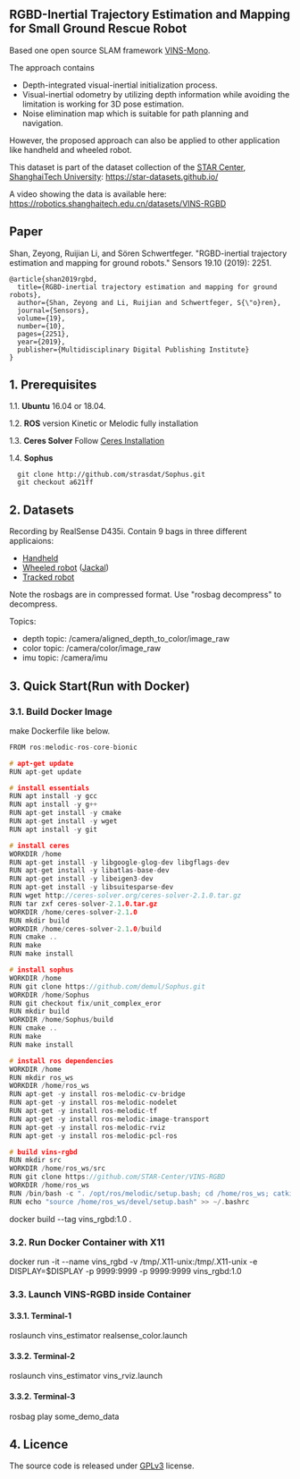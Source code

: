 ## RGBD-Inertial Trajectory Estimation and Mapping for Small Ground Rescue Robot
Based one open source SLAM framework [VINS-Mono](https://github.com/HKUST-Aerial-Robotics/VINS-Mono).

The approach contains
+ Depth-integrated visual-inertial initialization process.
+ Visual-inertial odometry by utilizing depth information while avoiding the limitation is working for 3D pose estimation.
+ Noise elimination map which is suitable for path planning and navigation.

However, the proposed approach can also be applied to other application like handheld and wheeled robot.

This dataset is part of the dataset collection of the [STAR Center](https://star-center.shanghaitech.edu.cn/), [ShanghaiTech University](http://www.shanghaitech.edu.cn/eng): https://star-datasets.github.io/

A video showing the data is available here: https://robotics.shanghaitech.edu.cn/datasets/VINS-RGBD

## Paper
Shan, Zeyong, Ruijian Li, and Sören Schwertfeger. "RGBD-inertial trajectory estimation and mapping for ground robots." Sensors 19.10 (2019): 2251.


    @article{shan2019rgbd,
      title={RGBD-inertial trajectory estimation and mapping for ground robots},
      author={Shan, Zeyong and Li, Ruijian and Schwertfeger, S{\"o}ren},
      journal={Sensors},
      volume={19},
      number={10},
      pages={2251},
      year={2019},
      publisher={Multidisciplinary Digital Publishing Institute}
    }


## 1. Prerequisites
1.1. **Ubuntu** 16.04 or 18.04.

1.2. **ROS** version Kinetic or Melodic fully installation

1.3. **Ceres Solver**
Follow [Ceres Installation](http://ceres-solver.org/installation.html)

1.4. **Sophus**
```
  git clone http://github.com/strasdat/Sophus.git
  git checkout a621ff
```


## 2. Datasets
Recording by RealSense D435i. Contain 9 bags in three different applicaions:
+ [Handheld](https://star-center.shanghaitech.edu.cn/seafile/d/0ea45d1878914077ade5/)
+ [Wheeled robot](https://star-center.shanghaitech.edu.cn/seafile/d/78c0375114854774b521/) ([Jackal](https://www.clearpathrobotics.com/jackal-small-unmanned-ground-vehicle/))
+ [Tracked robot](https://star-center.shanghaitech.edu.cn/seafile/d/f611fc44df0c4b3d936d/)

Note the rosbags are in compressed format. Use "rosbag decompress" to decompress.

Topics:
+ depth topic: /camera/aligned_depth_to_color/image_raw
+ color topic: /camera/color/image_raw
+ imu topic: /camera/imu


## 3. Quick Start(Run with Docker)
### 3.1. Build Docker Image
make Dockerfile like below.
```c
FROM ros:melodic-ros-core-bionic

# apt-get update
RUN apt-get update

# install essentials
RUN apt install -y gcc
RUN apt install -y g++
RUN apt-get install -y cmake
RUN apt-get install -y wget
RUN apt install -y git

# install ceres
WORKDIR /home
RUN apt-get install -y libgoogle-glog-dev libgflags-dev
RUN apt-get install -y libatlas-base-dev
RUN apt-get install -y libeigen3-dev
RUN apt-get install -y libsuitesparse-dev
RUN wget http://ceres-solver.org/ceres-solver-2.1.0.tar.gz
RUN tar zxf ceres-solver-2.1.0.tar.gz
WORKDIR /home/ceres-solver-2.1.0
RUN mkdir build
WORKDIR /home/ceres-solver-2.1.0/build
RUN cmake ..
RUN make
RUN make install

# install sophus
WORKDIR /home
RUN git clone https://github.com/demul/Sophus.git
WORKDIR /home/Sophus
RUN git checkout fix/unit_complex_eror
RUN mkdir build
WORKDIR /home/Sophus/build
RUN cmake ..
RUN make
RUN make install

# install ros dependencies
WORKDIR /home
RUN mkdir ros_ws
WORKDIR /home/ros_ws
RUN apt-get -y install ros-melodic-cv-bridge
RUN apt-get -y install ros-melodic-nodelet
RUN apt-get -y install ros-melodic-tf
RUN apt-get -y install ros-melodic-image-transport
RUN apt-get -y install ros-melodic-rviz
RUN apt-get -y install ros-melodic-pcl-ros

# build vins-rgbd
RUN mkdir src
WORKDIR /home/ros_ws/src
RUN git clone https://github.com/STAR-Center/VINS-RGBD
WORKDIR /home/ros_ws
RUN /bin/bash -c ". /opt/ros/melodic/setup.bash; cd /home/ros_ws; catkin_make"
RUN echo "source /home/ros_ws/devel/setup.bash" >> ~/.bashrc
```
docker build --tag vins_rgbd:1.0 .

### 3.2. Run Docker Container with X11
docker run -it --name vins_rgbd -v /tmp/.X11-unix:/tmp/.X11-unix -e DISPLAY=$DISPLAY -p 9999:9999 -p 9999:9999 vins_rgbd:1.0

### 3.3. Launch VINS-RGBD inside Container
#### 3.3.1. Terminal-1
roslaunch vins_estimator realsense_color.launch 
#### 3.3.2. Terminal-2
roslaunch vins_estimator vins_rviz.launch 
#### 3.3.2. Terminal-3
rosbag play some_demo_data

## 4. Licence
The source code is released under [GPLv3](http://www.gnu.org/licenses/) license.
